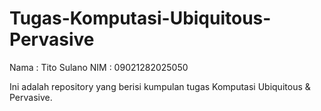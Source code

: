 # Tugas-Komputasi-Ubiquitous-Pervasive

Nama : Tito Sulano
NIM  : 09021282025050

Ini adalah repository yang berisi kumpulan tugas Komputasi Ubiquitous & Pervasive.
